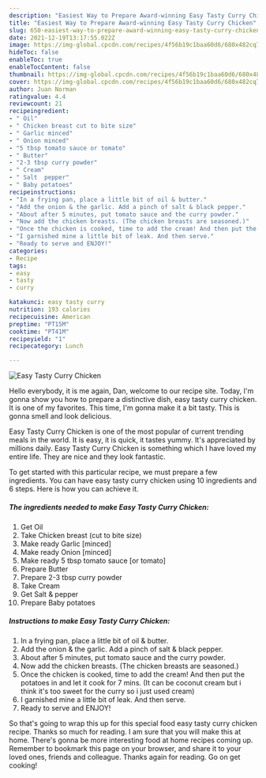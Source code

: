 ```yaml
---
description: "Easiest Way to Prepare Award-winning Easy Tasty Curry Chicken"
title: "Easiest Way to Prepare Award-winning Easy Tasty Curry Chicken"
slug: 650-easiest-way-to-prepare-award-winning-easy-tasty-curry-chicken
date: 2021-12-19T13:17:55.022Z
image: https://img-global.cpcdn.com/recipes/4f56b19c1baa60d6/680x482cq70/easy-tasty-curry-chicken-recipe-main-photo.jpg
hideToc: false
enableToc: true
enableTocContent: false
thumbnail: https://img-global.cpcdn.com/recipes/4f56b19c1baa60d6/680x482cq70/easy-tasty-curry-chicken-recipe-main-photo.jpg
cover: https://img-global.cpcdn.com/recipes/4f56b19c1baa60d6/680x482cq70/easy-tasty-curry-chicken-recipe-main-photo.jpg
author: Juan Norman
ratingvalue: 4.4
reviewcount: 21
recipeingredient:
- " Oil"
- " Chicken breast cut to bite size"
- " Garlic minced"
- " Onion minced"
- "5 tbsp tomato sauce or tomato"
- " Butter"
- "2-3 tbsp curry powder"
- " Cream"
- " Salt  pepper"
- " Baby potatoes"
recipeinstructions:
- "In a frying pan, place a little bit of oil & butter."
- "Add the onion & the garlic. Add a pinch of salt & black pepper."
- "About after 5 minutes, put tomato sauce and the curry powder."
- "Now add the chicken breasts. (The chicken breasts are seasoned.)"
- "Once the chicken is cooked, time to add the cream! And then put the potatoes in and let it cook for 7 mins. (It can be coconut cream but i think it&#39;s too sweet for the curry so i just used cream)"
- "I garnished mine a little bit of leak. And then serve."
- "Ready to serve and ENJOY!"
categories:
- Recipe
tags:
- easy
- tasty
- curry

katakunci: easy tasty curry 
nutrition: 193 calories
recipecuisine: American
preptime: "PT15M"
cooktime: "PT41M"
recipeyield: "1"
recipecategory: Lunch

---
```



![Easy Tasty Curry Chicken](https://img-global.cpcdn.com/recipes/4f56b19c1baa60d6/680x482cq70/easy-tasty-curry-chicken-recipe-main-photo.jpg)

Hello everybody, it is me again, Dan, welcome to our recipe site. Today, I'm gonna show you how to prepare a distinctive dish, easy tasty curry chicken. It is one of my favorites. This time, I'm gonna make it a bit tasty. This is gonna smell and look delicious.

Easy Tasty Curry Chicken is one of the most popular of current trending meals in the world. It is easy, it is quick, it tastes yummy. It's appreciated by millions daily. Easy Tasty Curry Chicken is something which I have loved my entire life. They are nice and they look fantastic.




To get started with this particular recipe, we must prepare a few ingredients. You can have easy tasty curry chicken using 10 ingredients and 6 steps. Here is how you can achieve it.

<!--inarticleads1-->

##### The ingredients needed to make Easy Tasty Curry Chicken:

1. Get  Oil
1. Take  Chicken breast (cut to bite size)
1. Make ready  Garlic [minced]
1. Make ready  Onion [minced]
1. Make ready 5 tbsp tomato sauce [or tomato]
1. Prepare  Butter
1. Prepare 2-3 tbsp curry powder
1. Take  Cream
1. Get  Salt & pepper
1. Prepare  Baby potatoes




<!--inarticleads2-->

##### Instructions to make Easy Tasty Curry Chicken:

1. In a frying pan, place a little bit of oil & butter.
1. Add the onion & the garlic. Add a pinch of salt & black pepper.
1. About after 5 minutes, put tomato sauce and the curry powder.
1. Now add the chicken breasts. (The chicken breasts are seasoned.)
1. Once the chicken is cooked, time to add the cream! And then put the potatoes in and let it cook for 7 mins. (It can be coconut cream but i think it&#39;s too sweet for the curry so i just used cream)
1. I garnished mine a little bit of leak. And then serve.
1. Ready to serve and ENJOY!



So that's going to wrap this up for this special food easy tasty curry chicken recipe. Thanks so much for reading. I am sure that you will make this at home. There's gonna be more interesting food at home recipes coming up. Remember to bookmark this page on your browser, and share it to your loved ones, friends and colleague. Thanks again for reading. Go on get cooking!
